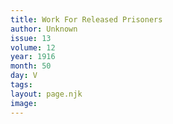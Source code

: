 ```yaml
---
title: Work For Released Prisoners
author: Unknown
issue: 13
volume: 12
year: 1916
month: 50
day: V
tags:
layout: page.njk
image:
---
```


